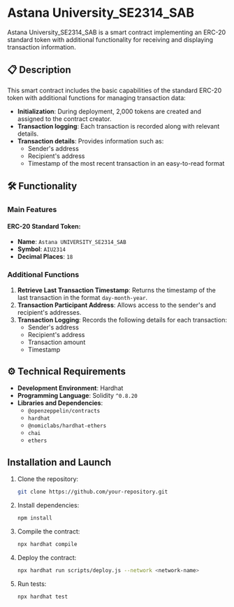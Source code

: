 # Astana University_SE2314_SAB

Astana University_SE2314_SAB is a smart contract implementing an ERC-20 standard token with additional functionality for receiving and displaying transaction information.

## 📋 Description
This smart contract includes the basic capabilities of the standard ERC-20 token with additional functions for managing transaction data:

- **Initialization**: During deployment, 2,000 tokens are created and assigned to the contract creator.
- **Transaction logging**: Each transaction is recorded along with relevant details.
- **Transaction details**: Provides information such as:
  - Sender's address
  - Recipient's address
  - Timestamp of the most recent transaction in an easy-to-read format

## 🛠️ Functionality

### Main Features

#### **ERC-20 Standard Token:**
- **Name**: `Astana UNIVERSITY_SE2314_SAB`
- **Symbol**: `AIU2314`
- **Decimal Places**: `18`

### Additional Functions

1. **Retrieve Last Transaction Timestamp**: Returns the timestamp of the last transaction in the format `day-month-year`.
2. **Transaction Participant Address**: Allows access to the sender's and recipient's addresses.
3. **Transaction Logging**: Records the following details for each transaction:
   - Sender's address
   - Recipient's address
   - Transaction amount
   - Timestamp

## ⚙️ Technical Requirements

- **Development Environment**: Hardhat
- **Programming Language**: Solidity `^0.8.20`
- **Libraries and Dependencies**:
  - `@openzeppelin/contracts`
  - `hardhat`
  - `@nomiclabs/hardhat-ethers`
  - `chai`
  - `ethers`

##  Installation and Launch

1. Clone the repository:
   ```bash
   git clone https://github.com/your-repository.git
   ```

2. Install dependencies:
   ```bash
   npm install
   ```

3. Compile the contract:
   ```bash
   npx hardhat compile
   ```

4. Deploy the contract:
   ```bash
   npx hardhat run scripts/deploy.js --network <network-name>
   ```

5. Run tests:
   ```bash
   npx hardhat test
   
